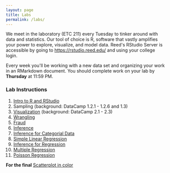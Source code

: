 ```yaml
---
layout: page
title: Labs
permalink: /labs/
---
```


We meet in the laboratory (ETC 211) every Tuesday to tinker around with data and
statistics. Our tool of choice is R, software that vastly amplifies 
your power to explore, visualize, and model data. Reed's RStudio Server is 
accessible by going to <https://rstudio.reed.edu/> 
and using your college login.

Every week you'll be working with a new data set and organizing your work in an
RMarkdown document. You should complete work on your lab by **Thursday** at 11:59 PM.

### Lab Instructions

1. <a href = "{{ site.baseurl }}/assets/week-01/intro_to_r.html" target = "_blank">Intro to R and RStudio</a> 
2. Sampling (background: DataCamp 1.2.1 - 1.2.6 and 1.3)
3. <a href = "{{ site.baseurl }}/assets/week-03/visualization.html" target = "_blank">Visualization</a> (background: DataCamp 2.1 - 2.3)
4. <a href = "{{ site.baseurl }}/assets/week-04/wrangling.html" target = "_blank">Wrangling</a>
5. <a href = "{{ site.baseurl }}/assets/week-05/benfords.html" target = "_blank">Fraud</a>
6. <a href = "{{ site.baseurl }}/assets/week-07/infer.html" target = "_blank">Inference</a>
7. <a href = "{{ site.baseurl }}/assets/week-09/inf_for_categorical_data.html" target = "_blank">Inference for Categorial Data</a>
8. <a href = "{{ site.baseurl }}/assets/week-11/simple_regression.html" target = "_blank">Simple Linear Regression</a>
9. <a href = "{{ site.baseurl }}/assets/week-12/simple_linear_regression_ii.html" target = "_blank">Inference for Regression</a>
10. <a href = "{{ site.baseurl }}/assets/week-13/multiple_regression.html" target = "_blank">Multiple Regression</a>
11. <a href = "{{ site.baseurl }}/assets/week-14/poisson-regression.html" target = "_blank">Poisson Regression</a>

**For the final**
<a href = "{{ site.baseurl }}/assets/week-15/scatterplot-in-color.html" target = "_blank">Scatterplot in color</a>